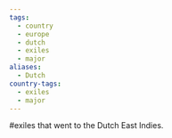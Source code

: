 ```yaml
---
tags:
  - country
  - europe
  - dutch
  - exiles
  - major
aliases:
  - Dutch
country-tags:
  - exiles
  - major
---
```

#exiles that went to the Dutch East Indies.